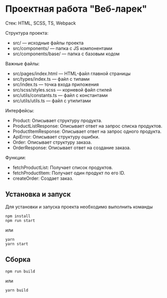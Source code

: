 # Проектная работа "Веб-ларек"

Стек: HTML, SCSS, TS, Webpack

Структура проекта:
- src/ — исходные файлы проекта
- src/components/ — папка с JS компонентами
- src/components/base/ — папка с базовым кодом

Важные файлы:
- src/pages/index.html — HTML-файл главной страницы
- src/types/index.ts — файл с типами
- src/index.ts — точка входа приложения
- src/scss/styles.scss — корневой файл стилей
- src/utils/constants.ts — файл с константами
- src/utils/utils.ts — файл с утилитами

 Интерфейсы:

- Product: Описывает структуру продукта.
- ProductListResponse: Описывает ответ на запрос списка продуктов.
- ProductItemResponse: Описывает ответ на запрос одного продукта.
- ApiError: Описывает структуру ошибки.
- Order: Описывает структуру заказа.
- OrderResponse: Описывает ответ на создание заказа.

Функции:
- fetchProductList: Получает список продуктов.
- fetchProductItem: Получает один продукт по его ID.
- createOrder: Создает заказ.

## Установка и запуск
Для установки и запуска проекта необходимо выполнить команды

```
npm install
npm run start
```

или

```
yarn
yarn start
```
## Сборка

```
npm run build
```

или

```
yarn build
```
